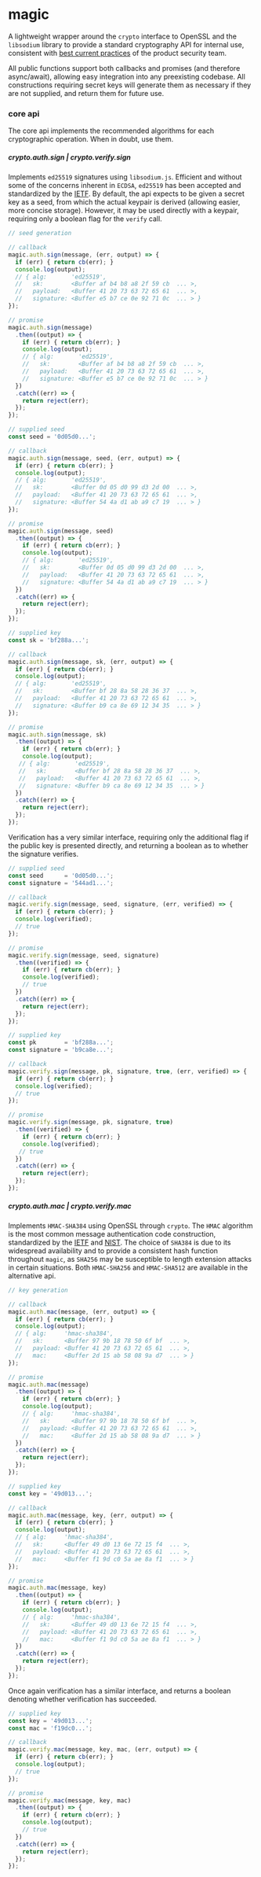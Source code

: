 # magic

A lightweight wrapper around the `crypto` interface to OpenSSL and the `libsodium` library to provide a standard cryptography API for internal use, consistent with [best current practices](https://auth0team.atlassian.net/wiki/spaces/AUTHSEC/pages/30998532/Cryptography) of the product security team.

All public functions support both callbacks and promises (and therefore async/await), allowing easy integration into any preexisting codebase. All constructions requiring secret keys will generate them as necessary if they are not supplied, and return them for future use.

### core api

The core api implements the recommended algorithms for each cryptographic operation. When in doubt, use them.

##### crypto.auth.sign | crypto.verify.sign

Implements `ed25519` signatures using `libsodium.js`. Efficient and without some of the concerns inherent in `ECDSA`, `ed25519` has been accepted and standardized by the [IETF](https://tools.ietf.org/html/rfc8032). By default, the api expects to be given a secret key as a seed, from which the actual keypair is derived (allowing easier, more concise storage). However, it may be used directly with a keypair, requiring only a boolean flag for the `verify` call.

```js
// seed generation

// callback
magic.auth.sign(message, (err, output) => {
  if (err) { return cb(err); }
  console.log(output);
  // { alg:       'ed25519',
  //   sk:        <Buffer af b4 b8 a8 2f 59 cb  ... >,
  //   payload:   <Buffer 41 20 73 63 72 65 61  ... >,
  //   signature: <Buffer e5 b7 ce 0e 92 71 0c  ... > }
});

// promise
magic.auth.sign(message)
  .then((output) => {
    if (err) { return cb(err); }
    console.log(output);
    // { alg:       'ed25519',
    //   sk:        <Buffer af b4 b8 a8 2f 59 cb  ... >,
    //   payload:   <Buffer 41 20 73 63 72 65 61  ... >,
    //   signature: <Buffer e5 b7 ce 0e 92 71 0c  ... > }
  })
  .catch((err) => {
    return reject(err);
  });
});

// supplied seed
const seed = '0d05d0...';

// callback
magic.auth.sign(message, seed, (err, output) => {
  if (err) { return cb(err); }
  console.log(output);
  // { alg:       'ed25519',
  //   sk:        <Buffer 0d 05 d0 99 d3 2d 00  ... >,
  //   payload:   <Buffer 41 20 73 63 72 65 61  ... >,
  //   signature: <Buffer 54 4a d1 ab a9 c7 19  ... > }
});

// promise
magic.auth.sign(message, seed)
  .then((output) => {
    if (err) { return cb(err); }
    console.log(output);
    // { alg:       'ed25519',
    //   sk:        <Buffer 0d 05 d0 99 d3 2d 00  ... >,
    //   payload:   <Buffer 41 20 73 63 72 65 61  ... >,
    //   signature: <Buffer 54 4a d1 ab a9 c7 19  ... > }
  })
  .catch((err) => {
    return reject(err);
  });
});

// supplied key
const sk = 'bf288a...';

// callback
magic.auth.sign(message, sk, (err, output) => {
  if (err) { return cb(err); }
  console.log(output);
  // { alg:       'ed25519',
  //   sk:        <Buffer bf 28 8a 58 28 36 37  ... >,
  //   payload:   <Buffer 41 20 73 63 72 65 61  ... >,
  //   signature: <Buffer b9 ca 8e 69 12 34 35  ... > }
});

// promise
magic.auth.sign(message, sk)
  .then((output) => {
    if (err) { return cb(err); }
    console.log(output);
   // { alg:       'ed25519',
   //   sk:        <Buffer bf 28 8a 58 28 36 37  ... >,
   //   payload:   <Buffer 41 20 73 63 72 65 61  ... >,
   //   signature: <Buffer b9 ca 8e 69 12 34 35  ... > }
  })
  .catch((err) => {
    return reject(err);
  });
});
```

Verification has a very similar interface, requiring only the additional flag if the public key is presented directly, and returning a boolean as to whether the signature verifies.

```js
// supplied seed
const seed      = '0d05d0...';
const signature = '544ad1...';

// callback
magic.verify.sign(message, seed, signature, (err, verified) => {
  if (err) { return cb(err); }
  console.log(verified);
  // true
});

// promise
magic.verify.sign(message, seed, signature)
  .then((verified) => {
    if (err) { return cb(err); }
    console.log(verified);
    // true
  })
  .catch((err) => {
    return reject(err);
  });
});

// supplied key
const pk        = 'bf288a...';
const signature = 'b9ca8e...';

// callback
magic.verify.sign(message, pk, signature, true, (err, verified) => {
  if (err) { return cb(err); }
  console.log(verified);
  // true
});

// promise
magic.verify.sign(message, pk, signature, true)
  .then((verified) => {
    if (err) { return cb(err); }
    console.log(verified);
   // true
  })
  .catch((err) => {
    return reject(err);
  });
});
```

##### crypto.auth.mac | crypto.verify.mac

Implements `HMAC-SHA384` using OpenSSL through `crypto`. The `HMAC` algorithm is the most common message authentication code construction, standardized by the [IETF](https://tools.ietf.org/html/rfc2104) and [NIST](https://nvlpubs.nist.gov/nistpubs/FIPS/NIST.FIPS.198-1.pdf). The choice of `SHA384` is due to its widespread availability and to provide a consistent hash function throughout `magic`, as `SHA256` may be susceptible to length extension attacks in certain situations. Both `HMAC-SHA256` and `HMAC-SHA512` are available in the alternative api.

```js
// key generation

// callback
magic.auth.mac(message, (err, output) => {
  if (err) { return cb(err); }
  console.log(output);
  // { alg:     'hmac-sha384',
  //   sk:      <Buffer 97 9b 18 78 50 6f bf  ... >,
  //   payload: <Buffer 41 20 73 63 72 65 61  ... >,
  //   mac:     <Buffer 2d 15 ab 58 08 9a d7  ... > }
});

// promise
magic.auth.mac(message)
  .then((output) => {
    if (err) { return cb(err); }
    console.log(output);
    // { alg:     'hmac-sha384',
    //   sk:      <Buffer 97 9b 18 78 50 6f bf  ... >,
    //   payload: <Buffer 41 20 73 63 72 65 61  ... >,
    //   mac:     <Buffer 2d 15 ab 58 08 9a d7  ... > }
  })
  .catch((err) => {
    return reject(err);
  });
});

// supplied key
const key = '49d013...';

// callback
magic.auth.mac(message, key, (err, output) => {
  if (err) { return cb(err); }
  console.log(output);
  // { alg:     'hmac-sha384',
  //   sk:      <Buffer 49 d0 13 6e 72 15 f4  ... >,
  //   payload: <Buffer 41 20 73 63 72 65 61  ... >,
  //   mac:     <Buffer f1 9d c0 5a ae 8a f1  ... > }
});

// promise
magic.auth.mac(message, key)
  .then((output) => {
    if (err) { return cb(err); }
    console.log(output);
    // { alg:     'hmac-sha384',
    //   sk:      <Buffer 49 d0 13 6e 72 15 f4  ... >,
    //   payload: <Buffer 41 20 73 63 72 65 61  ... >,
    //   mac:     <Buffer f1 9d c0 5a ae 8a f1  ... > }
  })
  .catch((err) => {
    return reject(err);
  });
});
```

Once again verification has a similar interface, and returns a boolean denoting whether verification has succeeded.

```js
// supplied key
const key = '49d013...';
const mac = 'f19dc0...';

// callback
magic.verify.mac(message, key, mac, (err, output) => {
  if (err) { return cb(err); }
  console.log(output);
  // true
});

// promise
magic.verify.mac(message, key, mac)
  .then((output) => {
    if (err) { return cb(err); }
    console.log(output);
    // true
  })
  .catch((err) => {
    return reject(err);
  });
});
```
